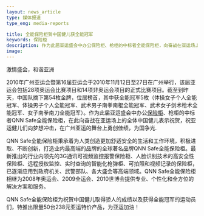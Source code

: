 ```yaml
---
layout: news_article
type: 媒体报道
type_eng: media-reports

title: 全能保险柜贺中国健儿获全能冠军
keywords: 保险柜
description: 作为此届亚运盛会中办公保险柜、枪柜的中标者全能保险柜，向奋战在亚运场上的中国健儿表示祝贺，祝健儿们向梦想冲击，在广州亚运的舞台上勇创佳绩。
image: 
---
```

激情盛会，和谐亚洲

2010年广州亚运会暨第16届亚运会于2010年11月12日至27日在广州举行，该届亚运会包括28项奥运会比赛项目和14项非奥运会项目的正式比赛项目。截至到昨天，中国队摘下第54枚金牌，位居榜首，其中获全能冠军5枚（体操女子个人全能冠军、体操男子个人全能冠军、武术男子南拳南棍全能冠军、武术女子剑术枪术全能冠军、女子南拳南刀全能冠军）。作为此届亚运盛会中办公[保险柜](http://www.qnnsafe.com/)、枪柜的中标者QNN Safe全能保险柜，在此向奋战在亚运场上的全体中国健儿表示祝贺，祝亚运健儿们向梦想冲击，在广州亚运的舞台上勇创佳绩，为国争光.

QNN Safe全能保险柜秉承着为人类创造更加舒适安全的生活和工作环境，积极进取、不断创新，打造业内最高端的品牌的全球著名品牌QNN Safe全能保险柜。最新推出的行业内领先的3G通讯可视频监控报警保险柜、人脸识别技术的高安全性保险柜、远程授权监控、实时查询的智能化枪弹柜、可拍照和视频记录的保险柜，已逐渐应用到政府机关、武警部队、各大盛会等高端领域。QNN Safe全能保险柜相继为2008年奥运会、2009全运会、2010世博会提供专业、个性化和全方位的解决方案和服务。

QNN Safe全能保险柜为祝贺中国健儿取得骄人的成绩以及获得全能冠军的运动员们，特推出限量50台238元亚运特价产品，为亚运加油！

